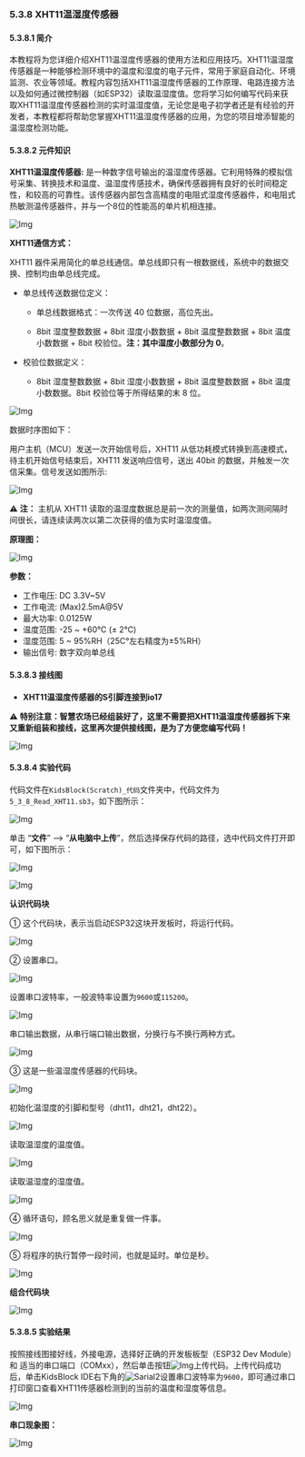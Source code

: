 ### 5.3.8 XHT11温湿度传感器

#### 5.3.8.1 简介

本教程将为您详细介绍XHT11温湿度传感器的使用方法和应用技巧。XHT11温湿度传感器是一种能够检测环境中的温度和湿度的电子元件，常用于家庭自动化、环境监测、农业等领域。教程内容包括XHT11温湿度传感器的工作原理、电路连接方法以及如何通过微控制器（如ESP32）读取温湿度值。您将学习如何编写代码来获取XHT11温湿度传感器检测的实时温湿度值，无论您是电子初学者还是有经验的开发者，本教程都将帮助您掌握XHT11温湿度传感器的应用，为您的项目增添智能的温湿度检测功能。

#### 5.3.8.2 元件知识

**XHT11温湿度传感器:** 是一种数字信号输出的温湿度传感器。它利用特殊的模拟信号采集、转换技术和温度、温湿度传感技术，确保传感器拥有良好的长时间稳定性，和较高的可靠性。该传感器内部包含高精度的电阻式湿度传感器件，和电阻式热敏测温传感器件，并与一个8位的性能高的单片机相连接。

![Img](../media/cou71.png)

**XHT11通信方式：**

XHT11 器件采用简化的单总线通信。单总线即只有一根数据线，系统中的数据交换、控制均由单总线完成。

- 单总线传送数据位定义：

  - 单总线数据格式：一次传送 40 位数据，高位先出。

  - 8bit 湿度整数数据 + 8bit 湿度小数数据 + 8bit 温度整数数据 + 8bit 温度小数数据 + 8bit 校验位。**注：其中湿度小数部分为 0**。

- 校验位数据定义：
  - 8bit 湿度整数数据 + 8bit 湿度小数数据 + 8bit 温度整数数据 + 8bit 温度小数数据。8bit 校验位等于所得结果的末 8 位。


![Img](../media/b30.png)

数据时序图如下：

用户主机（MCU）发送一次开始信号后，XHT11 从低功耗模式转换到高速模式，待主机开始信号结束后，XHT11 发送响应信号，送出 40bit 的数据，并触发一次信采集。信号发送如图所示:

![Img](../media/cou73.png)

⚠️ **注：** 主机从 XHT11 读取的温湿度数据总是前一次的测量值，如两次测间隔时间很长，请连续读两次以第二次获得的值为实时温湿度值。

**原理图：**

![Img](../media/b31.png)

**参数：**

- 工作电压: DC 3.3V~5V 
- 工作电流: (Max)2.5mA@5V
- 最大功率: 0.0125W
- 温度范围: -25 ~ +60°C (± 2℃)
- 湿度范围: 5 ~ 95%RH（25C°左右精度为±5%RH）
- 输出信号: 数字双向单总线

#### 5.3.8.3 接线图

- **XHT11温湿度传感器的S引脚连接到io17**

⚠️ **特别注意：智慧农场已经组装好了，这里不需要把XHT11温湿度传感器拆下来又重新组装和接线，这里再次提供接线图，是为了方便您编写代码！**

![Img](../media/couj71.png)

#### 5.3.8.4 实验代码

代码文件在`KidsBlock(Scratch)_代码`文件夹中，代码文件为`5_3_8_Read_XHT11.sb3`，如下图所示：

![Img](../media/couj-011.png)

单击 “**文件**” --> “**从电脑中上传**”，然后选择保存代码的路径，选中代码文件打开即可，如下图所示：

![Img](../media/couj-01-1.png)

![Img](../media/couj-011-1.png)

**认识代码块**

① 这个代码块，表示当启动ESP32这块开发板时，将运行代码。

![Img](../media/Start.png)

② 设置串口。

![Img](../media/b20.png)

设置串口波特率，一般波特率设置为`9600`或`115200`。

![Img](../media/b20-1.png)

串口输出数据，从串行端口输出数据，分换行与不换行两种方式。

![Img](../media/b20-2.png)

③ 这是一些温湿度传感器的代码块。

![Img](../media/dht11.png)

初始化温湿度的引脚和型号（dht11，dht21，dht22）。

![Img](../media/dht11-1.png)

读取温湿度的温度值。

![Img](../media/dht11-2.png)

读取温湿度的湿度值。

![Img](../media/dht11-3.png)

④ 循环语句，顾名思义就是重复做一件事。

![Img](../media/b0.png)

⑤ 将程序的执行暂停一段时间，也就是延时。单位是秒。 

![Img](../media/b00.png)

**组合代码块**

![Img](../media/KidsBlock-code11.png)

#### 5.3.8.5 实验结果

按照接线图接好线，外接电源，选择好正确的开发板板型（ESP32 Dev Module）和 适当的串口端口（COMxx），然后单击按钮![Img](../media/upload.png)上传代码。上传代码成功后，单击KidsBlock IDE右下角的![Sarial2](../media/Sarial2.png)设置串口波特率为`9600`，即可通过串口打印窗口查看XHT11传感器检测到的当前的温度和湿度等信息。  

![Img](../media/XHT11-photo.jpg)

**串口现象图：**

![Img](../media/dht11data.png)